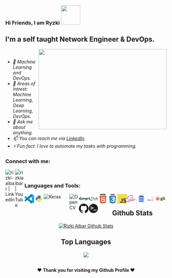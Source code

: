 ### Hi Friends, I am Ryzki <img height="60" width="60" src="https://media1.tenor.com/images/3ca4190df184f2329bb9f0bd06ea0cc2/tenor.gif?itemid=10604183" />

## I'm a self taught Network Engineer & DevOps.

<img align="right" height="250" width="400" src="https://media3.giphy.com/media/p4NLw3I4U0idi/giphy.gif?cid=ecf05e47u651twctsezhzbsw8myzchukcjxu7oeakq3ujf17&rid=giphy.gif" />
<br>

<!--
**smahesh29/smahesh29** is a ✨ _special_ ✨ repository because its `README.md` (this file) appears on your GitHub profile.

Here are some ideas to get you started:

- 🔭 I’m currently working on ...
- 🌱 I’m currently learning ...
- 👯 I’m looking to collaborate on ...
- 🤔 I’m looking for help with ...
- 💬 Ask me about ...
- 📫 How to reach me: ...
- 😄 Pronouns: ...
- ⚡ Fun fact: ...
-->
<i>
<ul>
        <li>🔭 Machine Learning and DevOps.</li>
        <li>🤔 Areas of Intrest: Machine Learning, Deep Learning, DevOps.</li>
        <li>💬 Ask me about anything.</li>
        <li>📫 You can reach me via <a target="_blank" href="https://linkedin.com/in/rizki-aibar">LinkedIn</a>.</li>
        <li>⚡ Fun fact: I love to automate my tasks with programming.</li>
</ul>
</i>

### Connect with me:

[<img align="left" alt="rizki-aibar | LinkedIn" width="30px" src="https://cdn.jsdelivr.net/npm/simple-icons@v3/icons/linkedin.svg" />][linkedin]
[<img align="left" alt="rizkiaibar | YouTube" width="30px" src="https://cdn.jsdelivr.net/npm/simple-icons@v3/icons/youtube.svg" />][youtube]
<br>

### Languages and Tools:

<img align="left" alt="Visual Studio Code" width="30px" src="https://raw.githubusercontent.com/github/explore/80688e429a7d4ef2fca1e82350fe8e3517d3494d/topics/visual-studio-code/visual-studio-code.png" />
<img align="left" alt="Python" width="30px" src="https://raw.githubusercontent.com/github/explore/80688e429a7d4ef2fca1e82350fe8e3517d3494d/topics/python/python.png" />
<img align="left" alt="Keras" width="80px" src="https://keras.io/img/logo.png" />
<img align="left" alt="OpenCV" width="30px" src="https://palanceli.com/2017/10/01/2017/1001opencvpy/img13.png" />
<img align="left" alt="Django" width="30px" src="https://raw.githubusercontent.com/github/explore/80688e429a7d4ef2fca1e82350fe8e3517d3494d/topics/django/django.png" />
<img align="left" alt="Flask" width="30px" src="https://raw.githubusercontent.com/github/explore/80688e429a7d4ef2fca1e82350fe8e3517d3494d/topics/flask/flask.png" />
<img align="left" alt="HTML5" width="30px" src="https://raw.githubusercontent.com/github/explore/80688e429a7d4ef2fca1e82350fe8e3517d3494d/topics/html/html.png" />
<img align="left" alt="CSS3" width="30px" src="https://raw.githubusercontent.com/github/explore/80688e429a7d4ef2fca1e82350fe8e3517d3494d/topics/css/css.png" />
<img align="left" alt="JavaScript" width="30px" src="https://raw.githubusercontent.com/github/explore/80688e429a7d4ef2fca1e82350fe8e3517d3494d/topics/javascript/javascript.png" />
<img align="left" alt="Sass" width="30px" src="https://raw.githubusercontent.com/github/explore/80688e429a7d4ef2fca1e82350fe8e3517d3494d/topics/sass/sass.png" />
<img align="left" alt="SQL" width="30px" src="https://raw.githubusercontent.com/github/explore/80688e429a7d4ef2fca1e82350fe8e3517d3494d/topics/sql/sql.png" />
<img align="left" alt="MySQL" width="30px" src="https://raw.githubusercontent.com/github/explore/80688e429a7d4ef2fca1e82350fe8e3517d3494d/topics/mysql/mysql.png" />
<img align="left" alt="Git" width="30px" src="https://raw.githubusercontent.com/github/explore/80688e429a7d4ef2fca1e82350fe8e3517d3494d/topics/git/git.png" />
<img align="left" alt="GitHub" width="30px" src="https://raw.githubusercontent.com/github/explore/78df643247d429f6cc873026c0622819ad797942/topics/github/github.png" />
<img align="left" alt="Terminal" width="30px" src="https://raw.githubusercontent.com/github/explore/80688e429a7d4ef2fca1e82350fe8e3517d3494d/topics/terminal/terminal.png" />

<br>


<div align="center">

  ## Github Stats
  <a href="https://github.com/ryzki">
    <img align="center" alt="Rizki Aibar Github Stats" src="https://github-readme-stats.vercel.app/api?username=ryzki&show_icons=true&theme=tokyonight">
  </a>
</div>


<div align="center">

  ## Top Languages
  <a href="https://github.com/ryzki">
    <img align="center" src="https://github-readme-stats.vercel.app/api/top-langs/?username=ryzki&theme=tokyonight&layout=compact">
  </a>
</div>

<br>

<div align="center">

<b>❤️ Thank you for visiting my Github Profile ❤️</b>
</div>

</details>

[youtube]: https://www.youtube.com/rizkiaibar
[linkedin]: https://linkedin.com/in/rizki-aibar

